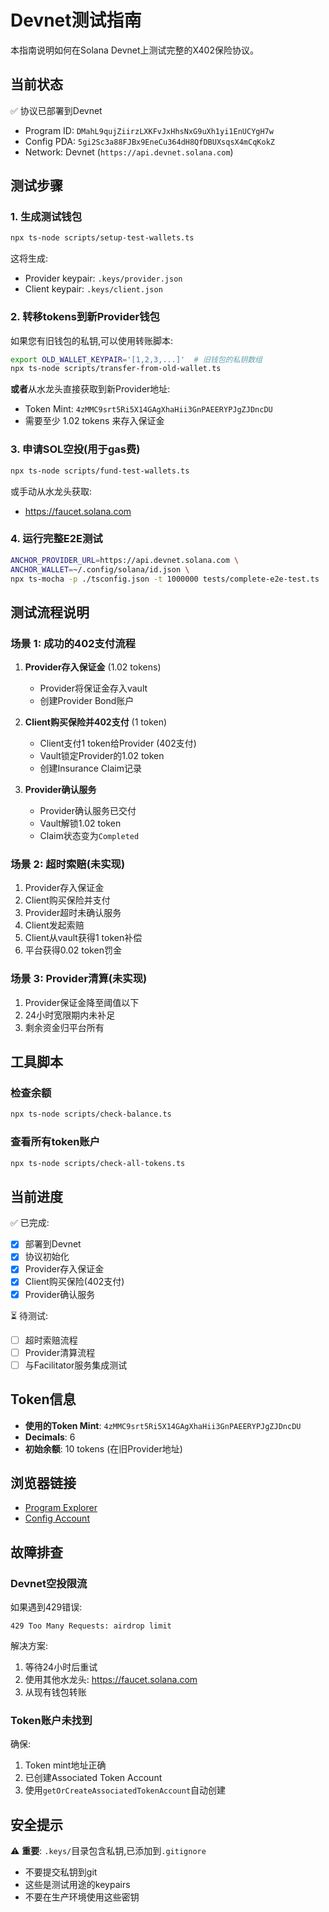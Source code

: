 # Devnet测试指南

本指南说明如何在Solana Devnet上测试完整的X402保险协议。

## 当前状态

✅ 协议已部署到Devnet
- Program ID: `DMahL9qujZiirzLXKFvJxHhsNxG9uXh1yi1EnUCYgH7w`
- Config PDA: `5gi2Sc3a88FJBx9EneCu364dH8QfDBUXsqsX4mCqKokZ`
- Network: Devnet (`https://api.devnet.solana.com`)

## 测试步骤

### 1. 生成测试钱包

```bash
npx ts-node scripts/setup-test-wallets.ts
```

这将生成:
- Provider keypair: `.keys/provider.json`
- Client keypair: `.keys/client.json`

### 2. 转移tokens到新Provider钱包

如果您有旧钱包的私钥,可以使用转账脚本:

```bash
export OLD_WALLET_KEYPAIR='[1,2,3,...]'  # 旧钱包的私钥数组
npx ts-node scripts/transfer-from-old-wallet.ts
```

**或者**从水龙头直接获取到新Provider地址:
- Token Mint: `4zMMC9srt5Ri5X14GAgXhaHii3GnPAEERYPJgZJDncDU`
- 需要至少 1.02 tokens 来存入保证金

### 3. 申请SOL空投(用于gas费)

```bash
npx ts-node scripts/fund-test-wallets.ts
```

或手动从水龙头获取:
- https://faucet.solana.com

### 4. 运行完整E2E测试

```bash
ANCHOR_PROVIDER_URL=https://api.devnet.solana.com \
ANCHOR_WALLET=~/.config/solana/id.json \
npx ts-mocha -p ./tsconfig.json -t 1000000 tests/complete-e2e-test.ts
```

## 测试流程说明

### 场景 1: 成功的402支付流程

1. **Provider存入保证金** (1.02 tokens)
   - Provider将保证金存入vault
   - 创建Provider Bond账户

2. **Client购买保险并402支付** (1 token)
   - Client支付1 token给Provider (402支付)
   - Vault锁定Provider的1.02 token
   - 创建Insurance Claim记录

3. **Provider确认服务**
   - Provider确认服务已交付
   - Vault解锁1.02 token
   - Claim状态变为`Completed`

### 场景 2: 超时索赔(未实现)

1. Provider存入保证金
2. Client购买保险并支付
3. Provider超时未确认服务
4. Client发起索赔
5. Client从vault获得1 token补偿
6. 平台获得0.02 token罚金

### 场景 3: Provider清算(未实现)

1. Provider保证金降至阈值以下
2. 24小时宽限期内未补足
3. 剩余资金归平台所有

## 工具脚本

### 检查余额

```bash
npx ts-node scripts/check-balance.ts
```

### 查看所有token账户

```bash
npx ts-node scripts/check-all-tokens.ts
```

## 当前进度

✅ 已完成:
- [x] 部署到Devnet
- [x] 协议初始化
- [x] Provider存入保证金
- [x] Client购买保险(402支付)
- [x] Provider确认服务

⏳ 待测试:
- [ ] 超时索赔流程
- [ ] Provider清算流程
- [ ] 与Facilitator服务集成测试

## Token信息

- **使用的Token Mint**: `4zMMC9srt5Ri5X14GAgXhaHii3GnPAEERYPJgZJDncDU`
- **Decimals**: 6
- **初始余额**: 10 tokens (在旧Provider地址)

## 浏览器链接

- [Program Explorer](https://explorer.solana.com/address/DMahL9qujZiirzLXKFvJxHhsNxG9uXh1yi1EnUCYgH7w?cluster=devnet)
- [Config Account](https://explorer.solana.com/address/5gi2Sc3a88FJBx9EneCu364dH8QfDBUXsqsX4mCqKokZ?cluster=devnet)

## 故障排查

### Devnet空投限流

如果遇到429错误:
```
429 Too Many Requests: airdrop limit
```

解决方案:
1. 等待24小时后重试
2. 使用其他水龙头: https://faucet.solana.com
3. 从现有钱包转账

### Token账户未找到

确保:
1. Token mint地址正确
2. 已创建Associated Token Account
3. 使用`getOrCreateAssociatedTokenAccount`自动创建

## 安全提示

⚠️ **重要**: `.keys/`目录包含私钥,已添加到`.gitignore`
- 不要提交私钥到git
- 这些是测试用途的keypairs
- 不要在生产环境使用这些密钥
